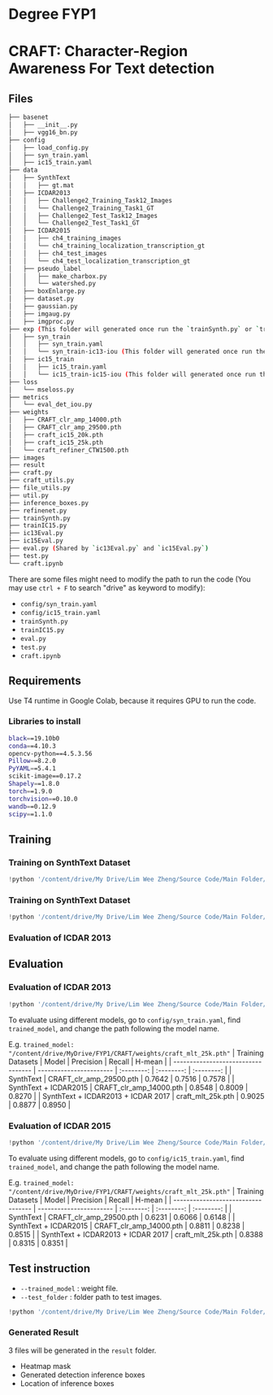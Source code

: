 # Degree FYP1
# CRAFT: Character-Region Awareness For Text detection
## Files
```bash
├── basenet
│   ├── __init__.py
│   ├── vgg16_bn.py
├── config
│   ├── load_config.py
│   ├── syn_train.yaml
│   ├── ic15_train.yaml
├── data
│   ├── SynthText
│   │   ├── gt.mat
│   ├── ICDAR2013
│   │   ├── Challenge2_Training_Task12_Images
│   │   └── Challenge2_Training_Task1_GT
│   │   ├── Challenge2_Test_Task12_Images
│   │   └── Challenge2_Test_Task1_GT
│   ├── ICDAR2015
│   │   ├── ch4_training_images
│   │   └── ch4_training_localization_transcription_gt
│   │   ├── ch4_test_images
│   │   └── ch4_test_localization_transcription_gt
│   ├── pseudo_label
│   │   ├── make_charbox.py
│   │   └── watershed.py
│   ├── boxEnlarge.py
│   ├── dataset.py
│   ├── gaussian.py
│   ├── imgaug.py
│   ├── imgproc.py
├── exp (This folder will generated once run the `trainSynth.py` or `trainIC15.py`)
│   ├── syn_train
│   │   ├── syn_train.yaml
│   │   └── syn_train-ic13-iou (This folder will generated once run the `ic13Eval.py`)
│   ├── ic15_train
│   │   ├── ic15_train.yaml
│   │   └── ic15_train-ic15-iou (This folder will generated once run the `ic15Eval.py`)
├── loss
│   └── mseloss.py
├── metrics
│   └── eval_det_iou.py
├── weights
│   ├── CRAFT_clr_amp_14000.pth
│   ├── CRAFT_clr_amp_29500.pth
│   ├── craft_ic15_20k.pth
│   ├── craft_ic15_25k.pth
│   └── craft_refiner_CTW1500.pth
├── images
├── result
├── craft.py
├── craft_utils.py
├── file_utils.py
├── util.py
├── inference_boxes.py
├── refinenet.py
├── trainSynth.py
├── trainIC15.py
├── ic13Eval.py
├── ic15Eval.py
├── eval.py (Shared by `ic13Eval.py` and `ic15Eval.py`)
├── test.py 
└── craft.ipynb
```
There are some files might need to modify the path to run the code (You may use `ctrl + F` to search "drive" as keyword to modify):
* `config/syn_train.yaml`
* `config/ic15_train.yaml`
* `trainSynth.py`
* `trainIC15.py`
* `eval.py`
* `test.py`
* `craft.ipynb`

## Requirements
Use T4 runtime in Google Colab, because it requires GPU to run the code.
### Libraries to install
```bash
black==19.10b0
conda==4.10.3
opencv-python==4.5.3.56
Pillow==8.2.0
PyYAML==5.4.1
scikit-image==0.17.2
Shapely==1.8.0
torch==1.9.0
torchvision==0.10.0
wandb==0.12.9
scipy==1.1.0
```

## Training
### Training on SynthText Dataset
```python
!python '/content/drive/My Drive/Lim Wee Zheng/Source Code/Main Folder/trainSynth.py'
```
### Training on SynthText Dataset
```python
!python '/content/drive/My Drive/Lim Wee Zheng/Source Code/Main Folder/trainIC15.py'
```

### Evaluation of ICDAR 2013

## Evaluation
### Evaluation of ICDAR 2013
```python
!python '/content/drive/My Drive/Lim Wee Zheng/Source Code/Main Folder/ic13Eval.py'
```
To evaluate using different models, go to `config/syn_train.yaml`, find `trained_model`, and change the path following the model name.

E.g. `trained_model: "/content/drive/MyDrive/FYP1/CRAFT/weights/craft_mlt_25k.pth"`
| Training Datasets                  | Model                   | Precision  | Recall     | H-mean     |
| ---------------------------------- | ----------------------- | :--------: | :--------: | :--------: |
| SynthText                          | CRAFT_clr_amp_29500.pth | 0.7642     | 0.7516     | 0.7578     |
| SynthText + ICDAR2015              | CRAFT_clr_amp_14000.pth | 0.8548     | 0.8009     | 0.8270     |
| SynthText + ICDAR2013 + ICDAR 2017 | craft_mlt_25k.pth       | 0.9025     | 0.8877     | 0.8950     |

### Evaluation of ICDAR 2015
```python
!python '/content/drive/My Drive/Lim Wee Zheng/Source Code/Main Folder/ic15Eval.py'
```
To evaluate using different models, go to `config/ic15_train.yaml`, find `trained_model`, and change the path following the model name.

E.g. `trained_model: "/content/drive/MyDrive/FYP1/CRAFT/weights/craft_mlt_25k.pth"`
| Training Datasets                  | Model                   | Precision  | Recall     | H-mean     |
| ---------------------------------- | ----------------------- | :--------: | :--------: | :--------: |
| SynthText                          | CRAFT_clr_amp_29500.pth | 0.6231     | 0.6066     | 0.6148     |
| SynthText + ICDAR2015              | CRAFT_clr_amp_14000.pth | 0.8811     | 0.8238     | 0.8515     |
| SynthText + ICDAR2013 + ICDAR 2017 | craft_mlt_25k.pth       | 0.8388     | 0.8315     | 0.8351     |

## Test instruction
* `--trained_model` : weight file.
* `--test_folder` : folder path to test images.
```python
!python '/content/drive/My Drive/Lim Wee Zheng/Source Code/Main Folder/test.py' --trained_model='/content/drive/My Drive/Lim Wee Zheng/Source Code/Main Folder/weights/craft_mlt_25k.pth' --test_folder='/content/drive/My Drive/Lim Wee Zheng/Source Code/Main Folder/images'
```
### Generated Result
3 files will be generated in the `result` folder.
* Heatmap mask
* Generated detection inference boxes
* Location of inference boxes

